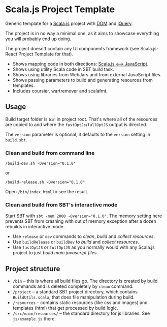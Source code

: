 # Scala.js Project Template

Generic template for a [Scala.js](https://www.scala-js.org/doc/tutorial/basic/index.html) project with [DOM](https://github.com/scala-js/scala-js-dom) and [jQuery](https://github.com/jducoeur/jquery-facade).

The project is in no way a minimal one, as it aims to showcase everything you will probably end up doing.

The project doesn't contain any UI components framework (see Scala.js-React Project Template for that). 

* Shows mapping code in both directions: [Scala.js &lt;—&gt; JavaScript](https://www.scala-js.org/doc/interoperability/facade-types.html).
* Shows using utility Scala code in SBT build task.
* Shows using libraries from WebJars and from external JavaScript files.
* Shows passing parameters to build and generating resources from templates.
* Includes coursier, wartremover and scalafmt.

## Usage

Build target folder is `bin` in project root. That's where all of the resources are copied to and where the `fastOptJs`/`fullOptJS` output is directed.

The `version` parameter is optional, it defaults to the `version` setting in `build.sbt`.

### Clean and build from command line

`/build-dev.sh -Dversion="0.1.0"` 

or
 
`/build-release.sh -Dversion="0.1.0"`

Open `/bin/index.html` to see the result.

### Clean and build from SBT's interactive mode

Start SBT with `sbt -mem 2000 -Dversion="0.1.0"`. The memory setting here prevents SBT from crashing with out of memory exception after a dozen rebuilds in interactive mode.

* Use `release` or `dev` commands to *clean*, *build* and *collect resources*. 
* Use `buildRelease` or `buildDev` to *build* and *collect resources*.
* Use `fastOptJS` or `fullOptJS` as you normally would with any Scala.js project to just *build main javascript files*.  

## Project structure

* `/bin` – this is where all build files go. The directory is created by build commands and is deleted completely by `clean` command.
* `/project` – a standard SBT project directory, which contains `BuildUtils.scala`, that does file manipulation during build.
* `/resources` – contains static resources (like css and images) and templates (html) that get processed by build logic.
* `/src/main/resources/` – the standard directory for js libraries. See `js/example.js` there.

